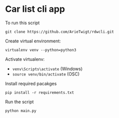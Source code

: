 # Car list cli app


To run this script

`git clone https://github.com/ArieTwigt/rdwcli.git`


Create virtual environment:

`virtualenv venv --python=python3`

Activate virtualenv:

* `venv\Scripts\activate` (Windows)
* `source venv/bin/activate`  (OSC)

Install required pacakges

`pip install -r requirements.txt`


Run the script

`python main.py`



